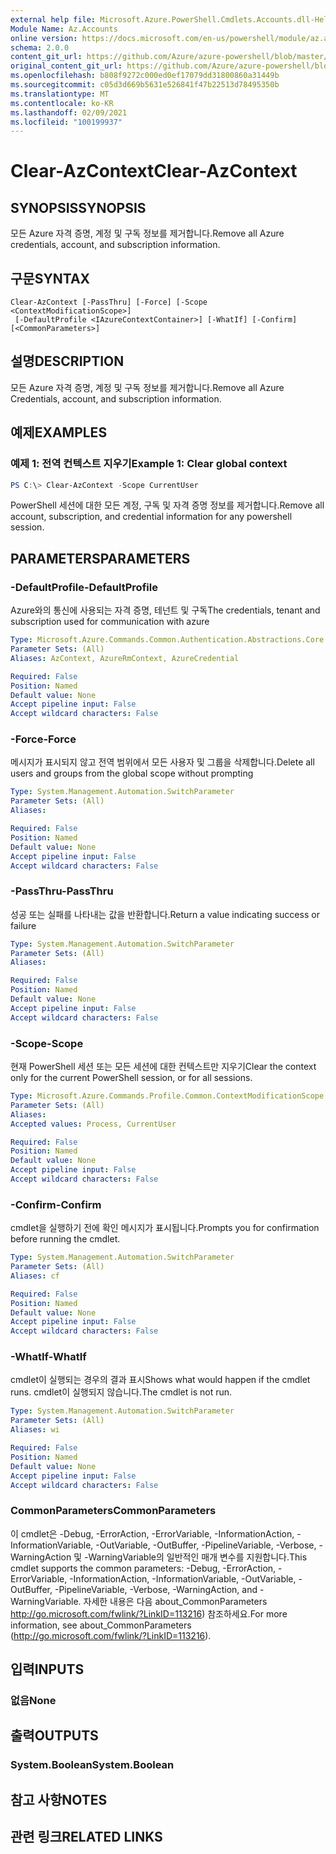 ```yaml
---
external help file: Microsoft.Azure.PowerShell.Cmdlets.Accounts.dll-Help.xml
Module Name: Az.Accounts
online version: https://docs.microsoft.com/en-us/powershell/module/az.accounts/clear-azcontext
schema: 2.0.0
content_git_url: https://github.com/Azure/azure-powershell/blob/master/src/Accounts/Accounts/help/Clear-AzContext.md
original_content_git_url: https://github.com/Azure/azure-powershell/blob/master/src/Accounts/Accounts/help/Clear-AzContext.md
ms.openlocfilehash: b808f9272c000ed0ef17079dd31800860a31449b
ms.sourcegitcommit: c05d3d669b5631e526841f47b22513d78495350b
ms.translationtype: MT
ms.contentlocale: ko-KR
ms.lasthandoff: 02/09/2021
ms.locfileid: "100199937"
---
```

# <span data-ttu-id="0bacb-101">Clear-AzContext</span><span class="sxs-lookup"><span data-stu-id="0bacb-101">Clear-AzContext</span></span>

## <span data-ttu-id="0bacb-102">SYNOPSIS</span><span class="sxs-lookup"><span data-stu-id="0bacb-102">SYNOPSIS</span></span>
<span data-ttu-id="0bacb-103">모든 Azure 자격 증명, 계정 및 구독 정보를 제거합니다.</span><span class="sxs-lookup"><span data-stu-id="0bacb-103">Remove all Azure credentials, account, and subscription information.</span></span>

## <span data-ttu-id="0bacb-104">구문</span><span class="sxs-lookup"><span data-stu-id="0bacb-104">SYNTAX</span></span>

```
Clear-AzContext [-PassThru] [-Force] [-Scope <ContextModificationScope>]
 [-DefaultProfile <IAzureContextContainer>] [-WhatIf] [-Confirm] [<CommonParameters>]
```

## <span data-ttu-id="0bacb-105">설명</span><span class="sxs-lookup"><span data-stu-id="0bacb-105">DESCRIPTION</span></span>
<span data-ttu-id="0bacb-106">모든 Azure 자격 증명, 계정 및 구독 정보를 제거합니다.</span><span class="sxs-lookup"><span data-stu-id="0bacb-106">Remove all Azure Credentials, account, and subscription information.</span></span>

## <span data-ttu-id="0bacb-107">예제</span><span class="sxs-lookup"><span data-stu-id="0bacb-107">EXAMPLES</span></span>

### <span data-ttu-id="0bacb-108">예제 1: 전역 컨텍스트 지우기</span><span class="sxs-lookup"><span data-stu-id="0bacb-108">Example 1: Clear global context</span></span>
```powershell
PS C:\> Clear-AzContext -Scope CurrentUser
```

<span data-ttu-id="0bacb-109">PowerShell 세션에 대한 모든 계정, 구독 및 자격 증명 정보를 제거합니다.</span><span class="sxs-lookup"><span data-stu-id="0bacb-109">Remove all account, subscription, and credential information for any powershell session.</span></span>

## <span data-ttu-id="0bacb-110">PARAMETERS</span><span class="sxs-lookup"><span data-stu-id="0bacb-110">PARAMETERS</span></span>

### <span data-ttu-id="0bacb-111">-DefaultProfile</span><span class="sxs-lookup"><span data-stu-id="0bacb-111">-DefaultProfile</span></span>
<span data-ttu-id="0bacb-112">Azure와의 통신에 사용되는 자격 증명, 테넌트 및 구독</span><span class="sxs-lookup"><span data-stu-id="0bacb-112">The credentials, tenant and subscription used for communication with azure</span></span>

```yaml
Type: Microsoft.Azure.Commands.Common.Authentication.Abstractions.Core.IAzureContextContainer
Parameter Sets: (All)
Aliases: AzContext, AzureRmContext, AzureCredential

Required: False
Position: Named
Default value: None
Accept pipeline input: False
Accept wildcard characters: False
```

### <span data-ttu-id="0bacb-113">-Force</span><span class="sxs-lookup"><span data-stu-id="0bacb-113">-Force</span></span>
<span data-ttu-id="0bacb-114">메시지가 표시되지 않고 전역 범위에서 모든 사용자 및 그룹을 삭제합니다.</span><span class="sxs-lookup"><span data-stu-id="0bacb-114">Delete all users and groups from the global scope without prompting</span></span>

```yaml
Type: System.Management.Automation.SwitchParameter
Parameter Sets: (All)
Aliases:

Required: False
Position: Named
Default value: None
Accept pipeline input: False
Accept wildcard characters: False
```

### <span data-ttu-id="0bacb-115">-PassThru</span><span class="sxs-lookup"><span data-stu-id="0bacb-115">-PassThru</span></span>
<span data-ttu-id="0bacb-116">성공 또는 실패를 나타내는 값을 반환합니다.</span><span class="sxs-lookup"><span data-stu-id="0bacb-116">Return a value indicating success or failure</span></span>

```yaml
Type: System.Management.Automation.SwitchParameter
Parameter Sets: (All)
Aliases:

Required: False
Position: Named
Default value: None
Accept pipeline input: False
Accept wildcard characters: False
```

### <span data-ttu-id="0bacb-117">-Scope</span><span class="sxs-lookup"><span data-stu-id="0bacb-117">-Scope</span></span>
<span data-ttu-id="0bacb-118">현재 PowerShell 세션 또는 모든 세션에 대한 컨텍스트만 지우기</span><span class="sxs-lookup"><span data-stu-id="0bacb-118">Clear the context only for the current PowerShell session, or for all sessions.</span></span>

```yaml
Type: Microsoft.Azure.Commands.Profile.Common.ContextModificationScope
Parameter Sets: (All)
Aliases:
Accepted values: Process, CurrentUser

Required: False
Position: Named
Default value: None
Accept pipeline input: False
Accept wildcard characters: False
```

### <span data-ttu-id="0bacb-119">-Confirm</span><span class="sxs-lookup"><span data-stu-id="0bacb-119">-Confirm</span></span>
<span data-ttu-id="0bacb-120">cmdlet을 실행하기 전에 확인 메시지가 표시됩니다.</span><span class="sxs-lookup"><span data-stu-id="0bacb-120">Prompts you for confirmation before running the cmdlet.</span></span>

```yaml
Type: System.Management.Automation.SwitchParameter
Parameter Sets: (All)
Aliases: cf

Required: False
Position: Named
Default value: None
Accept pipeline input: False
Accept wildcard characters: False
```

### <span data-ttu-id="0bacb-121">-WhatIf</span><span class="sxs-lookup"><span data-stu-id="0bacb-121">-WhatIf</span></span>
<span data-ttu-id="0bacb-122">cmdlet이 실행되는 경우의 결과 표시</span><span class="sxs-lookup"><span data-stu-id="0bacb-122">Shows what would happen if the cmdlet runs.</span></span>
<span data-ttu-id="0bacb-123">cmdlet이 실행되지 않습니다.</span><span class="sxs-lookup"><span data-stu-id="0bacb-123">The cmdlet is not run.</span></span>

```yaml
Type: System.Management.Automation.SwitchParameter
Parameter Sets: (All)
Aliases: wi

Required: False
Position: Named
Default value: None
Accept pipeline input: False
Accept wildcard characters: False
```

### <span data-ttu-id="0bacb-124">CommonParameters</span><span class="sxs-lookup"><span data-stu-id="0bacb-124">CommonParameters</span></span>
<span data-ttu-id="0bacb-125">이 cmdlet은 -Debug, -ErrorAction, -ErrorVariable, -InformationAction, -InformationVariable, -OutVariable, -OutBuffer, -PipelineVariable, -Verbose, -WarningAction 및 -WarningVariable의 일반적인 매개 변수를 지원합니다.</span><span class="sxs-lookup"><span data-stu-id="0bacb-125">This cmdlet supports the common parameters: -Debug, -ErrorAction, -ErrorVariable, -InformationAction, -InformationVariable, -OutVariable, -OutBuffer, -PipelineVariable, -Verbose, -WarningAction, and -WarningVariable.</span></span> <span data-ttu-id="0bacb-126">자세한 내용은 다음 about_CommonParameters http://go.microsoft.com/fwlink/?LinkID=113216) 참조하세요.</span><span class="sxs-lookup"><span data-stu-id="0bacb-126">For more information, see about_CommonParameters (http://go.microsoft.com/fwlink/?LinkID=113216).</span></span>

## <span data-ttu-id="0bacb-127">입력</span><span class="sxs-lookup"><span data-stu-id="0bacb-127">INPUTS</span></span>

### <span data-ttu-id="0bacb-128">없음</span><span class="sxs-lookup"><span data-stu-id="0bacb-128">None</span></span>

## <span data-ttu-id="0bacb-129">출력</span><span class="sxs-lookup"><span data-stu-id="0bacb-129">OUTPUTS</span></span>

### <span data-ttu-id="0bacb-130">System.Boolean</span><span class="sxs-lookup"><span data-stu-id="0bacb-130">System.Boolean</span></span>

## <span data-ttu-id="0bacb-131">참고 사항</span><span class="sxs-lookup"><span data-stu-id="0bacb-131">NOTES</span></span>

## <span data-ttu-id="0bacb-132">관련 링크</span><span class="sxs-lookup"><span data-stu-id="0bacb-132">RELATED LINKS</span></span>
